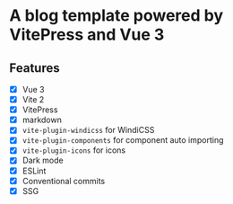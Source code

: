 # A blog template powered by VitePress and Vue 3

## Features

- [x] Vue 3
- [x] Vite 2
- [x] VitePress
- [x] markdown
- [x] `vite-plugin-windicss` for WindiCSS
- [x] `vite-plugin-components` for component auto importing
- [x] `vite-plugin-icons` for icons
- [x] Dark mode
- [x] ESLint
- [x] Conventional commits
- [x] SSG
